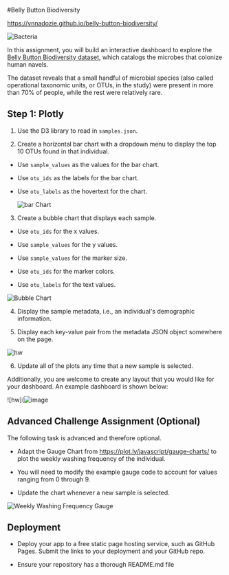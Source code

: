 #Belly Button Biodiversity

https://vnnadozie.github.io/belly-button-biodiversity/

![Bacteria](http://robdunnlab.com/wp-content/uploads/microbes-sem.jpg)

In this assignment, you will build an interactive dashboard to explore the [Belly Button Biodiversity dataset](http://robdunnlab.com/projects/belly-button-biodiversity/), which catalogs the microbes that colonize human navels.

The dataset reveals that a small handful of microbial species (also called operational taxonomic units, or OTUs, in the study) were present in more than 70% of people, while the rest were relatively rare.

## Step 1: Plotly

1. Use the D3 library to read in `samples.json`.

2. Create a horizontal bar chart with a dropdown menu to display the top 10 OTUs found in that individual.

* Use `sample_values` as the values for the bar chart.

* Use `otu_ids` as the labels for the bar chart.

* Use `otu_labels` as the hovertext for the chart.

  ![bar Chart](https://static.bc-edx.com/data/dl-1-1/m14/lms/img/hw01.jpg)

3. Create a bubble chart that displays each sample.

* Use `otu_ids` for the x values.

* Use `sample_values` for the y values.

* Use `sample_values` for the marker size.

* Use `otu_ids` for the marker colors.

* Use `otu_labels` for the text values.

![Bubble Chart](https://static.bc-edx.com/data/dl-1-1/m14/lms/img/bubble_chart.jpg)

4. Display the sample metadata, i.e., an individual's demographic information.

5. Display each key-value pair from the metadata JSON object somewhere on the page.

![hw](https://static.bc-edx.com/data/dl-1-1/m14/lms/img/hw03.jpg)

6. Update all of the plots any time that a new sample is selected.

Additionally, you are welcome to create any layout that you would like for your dashboard. An example dashboard is shown below:

![hw](![image](https://user-images.githubusercontent.com/111776924/213935998-9b5e7c2c-22eb-46b2-a2a6-342e98006d17.png)

## Advanced Challenge Assignment (Optional)

The following task is advanced and therefore optional.

* Adapt the Gauge Chart from <https://plot.ly/javascript/gauge-charts/> to plot the weekly washing frequency of the individual.

* You will need to modify the example gauge code to account for values ranging from 0 through 9.

* Update the chart whenever a new sample is selected.

![Weekly Washing Frequency Gauge](https://static.bc-edx.com/data/dl-1-1/m14/lms/img/gauge.jpg)

## Deployment

* Deploy your app to a free static page hosting service, such as GitHub Pages. Submit the links to your deployment and your GitHub repo.

* Ensure your repository has a thorough README.md file
